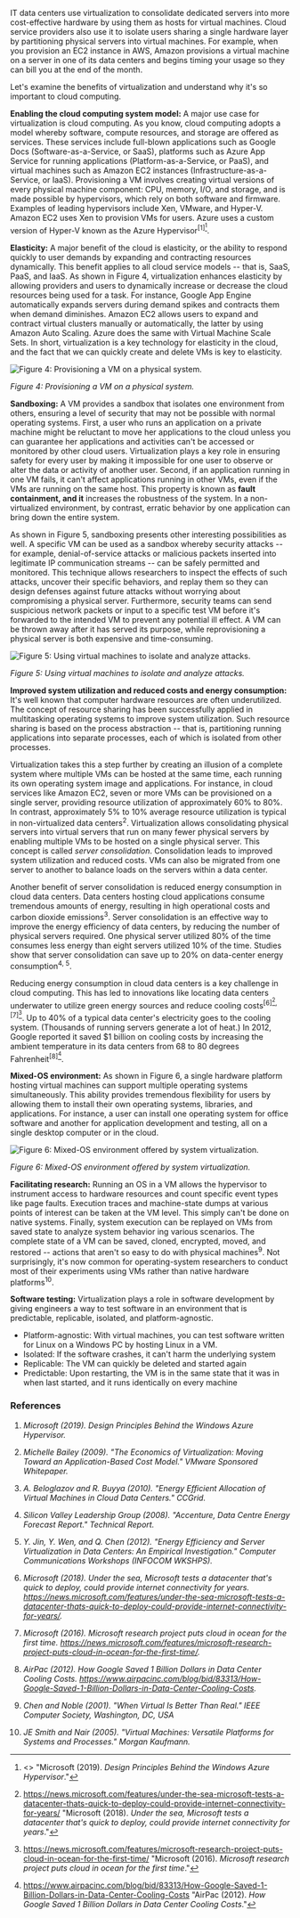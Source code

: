 IT data centers use virtualization to consolidate dedicated servers into more cost-effective hardware by using them as hosts for virtual machines. Cloud service providers also use it to isolate users sharing a single hardware layer by partitioning physical servers into virtual machines. For example, when you provision an EC2 instance in AWS, Amazon provisions a virtual machine on a server in one of its data centers and begins timing your usage so they can bill you at the end of the month.

Let's examine the benefits of virtualization and understand why it's so important to cloud computing.

**Enabling the cloud computing system model:** A major use case for virtualization is cloud computing. As you know, cloud computing adopts a model whereby software, compute resources, and storage are offered as services. These services include full-blown applications such as Google Docs (Software-as-a-Service, or SaaS), platforms such as Azure App Service for running applications (Platform-as-a-Service, or PaaS), and virtual machines such as Amazon EC2 instances (Infrastructure-as-a-Service, or IaaS). Provisioning a VM involves creating virtual versions of every physical machine component: CPU, memory, I/O, and storage, and is made possible by hypervisors, which rely on both software and firmware. Examples of leading hypervisors include Xen, VMware, and Hyper-V. Amazon EC2 uses Xen to provision VMs for users. Azure uses a custom version of Hyper-V known as the Azure Hypervisor<sup>[1][^1]</sup>.

**Elasticity:** A major benefit of the cloud is elasticity, or the ability to respond quickly to user demands by expanding and contracting resources dynamically. This benefit applies to all cloud service models -- that is, SaaS, PaaS, and IaaS. As shown in Figure 4, virtualization enhances elasticity by allowing providers and users to dynamically increase or decrease the cloud resources being used for a task. For instance, Google App Engine automatically expands servers during demand spikes and contracts them when demand diminishes. Amazon EC2 allows users to expand and contract virtual clusters manually or automatically, the latter by using Amazon Auto Scaling. Azure does the same with Virtual Machine Scale Sets. In short, virtualization is a key technology for elasticity in the cloud, and the fact that we can quickly create and delete VMs is key to elasticity.

![Figure 4: Provisioning a VM on a physical system.](../media/fig4-4.png)

_Figure 4: Provisioning a VM on a physical system._

**Sandboxing:** A VM provides a sandbox that isolates one environment from others, ensuring a level of security that may not be possible with normal operating systems. First, a user who runs an application on a private machine might be reluctant to move her applications to the cloud unless you can guarantee her applications and activities can't be accessed or monitored by other cloud users. Virtualization plays a key role in ensuring safety for every user by making it impossible for one user to observe or alter the data or activity of another user. Second, if an application running in one VM fails, it can't affect applications running in other VMs, even if the VMs are running on the same host. This property is known as **fault containment, and it** increases the robustness of the system. In a non-virtualized environment, by contrast, erratic behavior by one application can bring down the entire system.

As shown in Figure 5, sandboxing presents other interesting possibilities as well. A specific VM can be used as a sandbox whereby security attacks -- for example, denial-of-service attacks or malicious packets inserted into legitimate IP communication streams -- can be safely permitted and monitored. This technique allows researchers to inspect the effects of such attacks, uncover their specific behaviors, and replay them so they can design defenses against future attacks without worrying about compromising a physical server. Furthermore, security teams can send suspicious network packets or input to a specific test VM before it's forwarded to the intended VM to prevent any potential ill effect. A VM can be thrown away after it has served its purpose, while reprovisioning a physical server is both expensive and time-consuming.

![Figure 5: Using virtual machines to isolate and analyze attacks.](../media/fig4-5.png)

_Figure 5: Using virtual machines to isolate and analyze attacks._

**Improved system utilization and reduced costs and energy consumption:** It's well known that computer hardware resources are often underutilized. The concept of resource sharing has been successfully applied in multitasking operating systems to improve system utilization. Such resource sharing is based on the process abstraction -- that is, partitioning running applications into separate processes, each of which is isolated from other processes.

Virtualization takes this a step further by creating an illusion of a complete system where multiple VMs can be hosted at the same time, each running its own operating system image and applications. For instance, in cloud services like Amazon EC2, seven or more VMs can be provisioned on a single server, providing resource utilization of approximately 60% to 80%. In contrast, approximately 5% to 10% average resource utilization is typical in non-virtualized data centers<sup>2</sup>. Virtualization allows consolidating physical servers into virtual servers that run on many fewer physical servers by enabling multiple VMs to be hosted on a single physical server. This concept is called *server consolidation*. Consolidation leads to improved system utilization and reduced costs. VMs can also be migrated from one server to another to balance loads on the servers within a data center.

Another benefit of server consolidation is reduced energy consumption in cloud data centers. Data centers hosting cloud applications consume tremendous amounts of energy, resulting in high operational costs and carbon dioxide emissions<sup>3</sup>. Server consolidation is an effective way to improve the energy efficiency of data centers, by reducing the number of physical servers required. One physical server utilized 80% of the time consumes less energy than eight servers utilized 10% of the time. Studies show that server consolidation can save up to 20% on data-center energy consumption<sup>4, 5</sup>.

Reducing energy consumption in cloud data centers is a key challenge in cloud computing. This has led to innovations like locating data centers underwater to utilize green energy sources and reduce cooling costs<sup>[6][^6],[7][^7]</sup>. Up to 40% of a typical data center's electricity goes to the cooling system. (Thousands of running servers generate a lot of heat.) In 2012, Google reported it saved \$1 billion on cooling costs by increasing the ambient temperature in its data centers from 68 to 80 degrees Fahrenheit<sup>[8][^8]</sup>.

**Mixed-OS environment:** As shown in Figure 6, a single hardware platform hosting virtual machines can support multiple operating systems simultaneously. This ability provides tremendous flexibility for users by allowing them to install their own operating systems, libraries, and applications. For instance, a user can install one operating system for office software and another for application development and testing, all on a single desktop computer or in the cloud.

![Figure 6: Mixed-OS environment offered by system virtualization.](../media/fig4-6.png)

_Figure 6: Mixed-OS environment offered by system virtualization._

**Facilitating research:** Running an OS in a VM allows the hypervisor to instrument access to hardware resources and count specific event types like page faults. Execution traces and machine-state dumps at various points of interest can be taken at the VM level. This simply can't be done on native systems. Finally, system execution can be replayed on VMs from saved state to analyze system behavior ing various scenarios. The complete state of a VM can be saved, cloned, encrypted, moved, and restored -- actions that aren't so easy to do with physical machines<sup>9</sup>. Not surprisingly, it's now common for operating-system researchers to conduct most of their experiments using VMs rather than native hardware platforms<sup>10</sup>.

**Software testing:** Virtualization plays a role in software development by giving engineers a way to test software in an environment that is predictable, replicable, isolated, and platform-agnostic.

- Platform-agnostic: With virtual machines, you can test software written for Linux on a Windows PC by hosting Linux in a VM.
- Isolated: If the software crashes, it can't harm the underlying system
- Replicable: The VM can quickly be deleted and started again
- Predictable: Upon restarting, the VM is in the same state that it was in when last started, and it runs identically on every machine

### References

1. _Microsoft (2019). Design Principles Behind the Windows Azure Hypervisor._

2. _Michelle Bailey (2009). \"The Economics of Virtualization: Moving Toward an Application-Based Cost Model.\" VMware Sponsored Whitepaper._

3. _A. Beloglazov and R. Buyya (2010). \"Energy Efficient Allocation of Virtual Machines in Cloud Data Centers.\" CCGrid._

4. _Silicon Valley Leadership Group (2008). \"Accenture, Data Centre Energy Forecast Report.\" Technical Report._

5. _Y. Jin, Y. Wen, and Q. Chen (2012). \"Energy Efficiency and Server Virtualization in Data Centers: An Empirical Investigation.\" Computer Communications Workshops (INFOCOM WKSHPS)._

6. _Microsoft (2018). *Under the sea, Microsoft tests a datacenter that's quick to deploy, could provide internet connectivity for years*. <https://news.microsoft.com/features/under-the-sea-microsoft-tests-a-datacenter-thats-quick-to-deploy-could-provide-internet-connectivity-for-years/>._

7. _Microsoft (2016). *Microsoft research project puts cloud in ocean for the first time*. <https://news.microsoft.com/features/microsoft-research-project-puts-cloud-in-ocean-for-the-first-time/>._

8. _AirPac (2012). *How Google Saved 1 Billion Dollars in Data Center Cooling Costs*. <https://www.airpacinc.com/blog/bid/83313/How-Google-Saved-1-Billion-Dollars-in-Data-Center-Cooling-Costs>._

9. _Chen and Noble (2001). \"When Virtual Is Better Than Real.\" IEEE Computer Society, Washington, DC, USA_

10. _JE Smith and Nair (2005). \"Virtual Machines: Versatile Platforms for Systems and Processes.\" Morgan Kaufmann._

[^1]: <>  "Microsoft (2019). *Design Principles Behind the Windows Azure Hypervisor*."

[^6]: <https://news.microsoft.com/features/under-the-sea-microsoft-tests-a-datacenter-thats-quick-to-deploy-could-provide-internet-connectivity-for-years/>  "Microsoft (2018). *Under the sea, Microsoft tests a datacenter that's quick to deploy, could provide internet connectivity for years*."

[^7]: <https://news.microsoft.com/features/microsoft-research-project-puts-cloud-in-ocean-for-the-first-time/>  "Microsoft (2016). *Microsoft research project puts cloud in ocean for the first time*."

[^8]: <https://www.airpacinc.com/blog/bid/83313/How-Google-Saved-1-Billion-Dollars-in-Data-Center-Cooling-Costs>  "AirPac (2012). *How Google Saved 1 Billion Dollars in Data Center Cooling Costs*."
